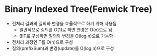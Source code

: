 # Binary Indexed Tree(Fenwick Tree)
- 전처리 결과의 질의와 변경을 효율적으로 하기 위해 사용됨
  - 일반적으로 질의를 O(1)로 하면 변경은 O(n)으로 됨
  - BIT로 구성하면 질의와 변경을 O(log n)으로 가능함
- 전처리 과정인 T를 O(n)으로 구성
- 질의(prefixSum)과 변경(update)를 O(log n)으로 구성

  
